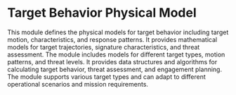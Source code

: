 # Target Behavior Physical Model

This module defines the physical models for target behavior including target motion, characteristics, and response patterns. It provides mathematical models for target trajectories, signature characteristics, and threat assessment. The module includes models for different target types, motion patterns, and threat levels. It provides data structures and algorithms for calculating target behavior, threat assessment, and engagement planning. The module supports various target types and can adapt to different operational scenarios and mission requirements.
